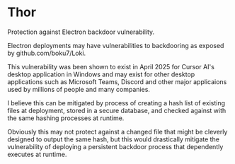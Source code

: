 # Thor
Protection against Electron backdoor vulnerability.

Electron deployments may have vulnerabilities to backdooring as exposed by github.com/boku7/Loki.

This vulnerability was been shown to exist in April 2025 for Cursor AI's desktop application in Windows and may exist for other desktop applications such as Microsoft Teams, Discord and other major applicaions used by millions of people and many companies.

I believe this can be mitigated by process of creating a hash list of existing files at deployment, stored in a secure database, and checked against with the same hashing processes at runtime.

Obviously this may not protect against a changed file that might be cleverly designed to output the same hash, but this would drastically mitigate the vulnerability of deploying a persistent backdoor process that dependently executes at runtime.